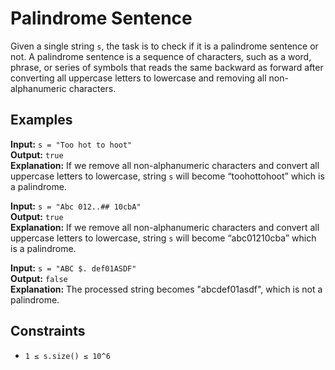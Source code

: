 # Palindrome Sentence

Given a single string `s`, the task is to check if it is a palindrome sentence or not. A palindrome sentence is a sequence of characters, such as a word, phrase, or series of symbols that reads the same backward as forward after converting all uppercase letters to lowercase and removing all non-alphanumeric characters.

## Examples

**Input:** `s = "Too hot to hoot"`  
**Output:** `true`  
**Explanation:** If we remove all non-alphanumeric characters and convert all uppercase letters to lowercase, string `s` will become “toohottohoot” which is a palindrome.

**Input:** `s = "Abc 012..## 10cbA"`  
**Output:** `true`  
**Explanation:** If we remove all non-alphanumeric characters and convert all uppercase letters to lowercase, string `s` will become “abc01210cba” which is a palindrome.

**Input:** `s = "ABC $. def01ASDF"`  
**Output:** `false`  
**Explanation:** The processed string becomes "abcdef01asdf", which is not a palindrome.

## Constraints
- `1 ≤ s.size() ≤ 10^6`